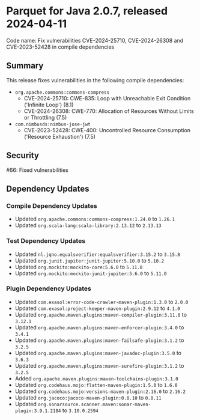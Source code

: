 # Parquet for Java 2.0.7, released 2024-04-11

Code name: Fix vulnerabilities CVE-2024-25710, CVE-2024-26308 and CVE-2023-52428 in compile dependencies

## Summary

This release fixes vulnerabilities in the following compile dependencies:

* `org.apache.commons:commons-compress`
  * CVE-2024-25710: CWE-835: Loop with Unreachable Exit Condition ('Infinite Loop') (8.1)
  * CVE-2024-26308: CWE-770: Allocation of Resources Without Limits or Throttling (7.5)
* `com.nimbusds:nimbus-jose-jwt`
  * CVE-2023-52428: CWE-400: Uncontrolled Resource Consumption ('Resource Exhaustion') (7.5)

## Security

#66: Fixed vulnerabilities

## Dependency Updates

### Compile Dependency Updates

* Updated `org.apache.commons:commons-compress:1.24.0` to `1.26.1`
* Updated `org.scala-lang:scala-library:2.13.12` to `2.13.13`

### Test Dependency Updates

* Updated `nl.jqno.equalsverifier:equalsverifier:3.15.2` to `3.15.8`
* Updated `org.junit.jupiter:junit-jupiter:5.10.0` to `5.10.2`
* Updated `org.mockito:mockito-core:5.6.0` to `5.11.0`
* Updated `org.mockito:mockito-junit-jupiter:5.6.0` to `5.11.0`

### Plugin Dependency Updates

* Updated `com.exasol:error-code-crawler-maven-plugin:1.3.0` to `2.0.0`
* Updated `com.exasol:project-keeper-maven-plugin:2.9.12` to `4.1.0`
* Updated `org.apache.maven.plugins:maven-compiler-plugin:3.11.0` to `3.12.1`
* Updated `org.apache.maven.plugins:maven-enforcer-plugin:3.4.0` to `3.4.1`
* Updated `org.apache.maven.plugins:maven-failsafe-plugin:3.1.2` to `3.2.5`
* Updated `org.apache.maven.plugins:maven-javadoc-plugin:3.5.0` to `3.6.3`
* Updated `org.apache.maven.plugins:maven-surefire-plugin:3.1.2` to `3.2.5`
* Added `org.apache.maven.plugins:maven-toolchains-plugin:3.1.0`
* Updated `org.codehaus.mojo:flatten-maven-plugin:1.5.0` to `1.6.0`
* Updated `org.codehaus.mojo:versions-maven-plugin:2.16.0` to `2.16.2`
* Updated `org.jacoco:jacoco-maven-plugin:0.8.10` to `0.8.11`
* Updated `org.sonarsource.scanner.maven:sonar-maven-plugin:3.9.1.2184` to `3.10.0.2594`
